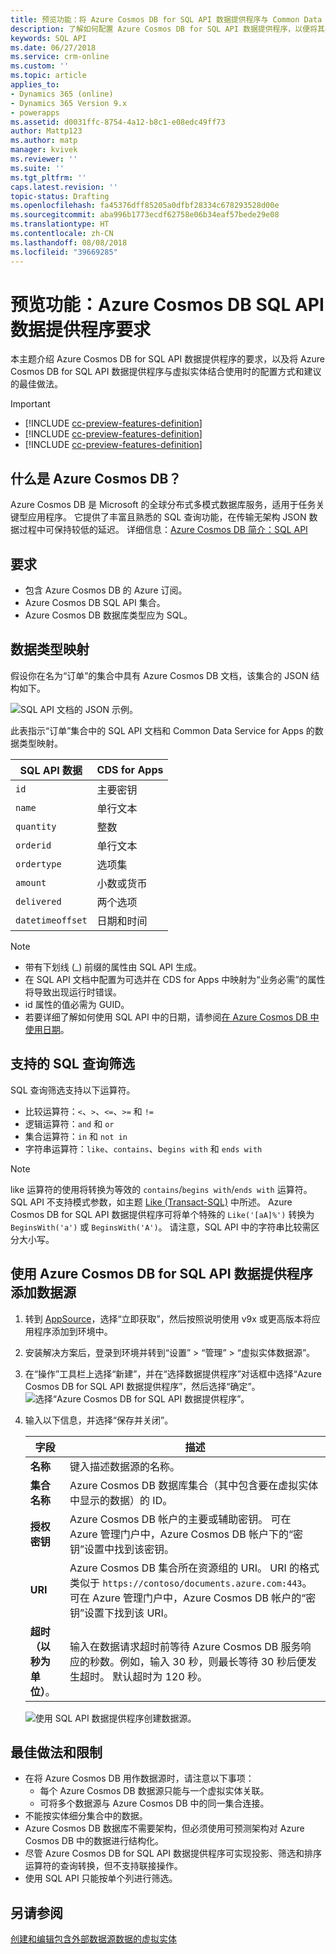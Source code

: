 ```yaml
---
title: 预览功能：将 Azure Cosmos DB for SQL API 数据提供程序与 Common Data Service for Apps 结合使用 | MicrosoftDocs
description: 了解如何配置 Azure Cosmos DB for SQL API 数据提供程序，以便将其与虚拟实体结合使用。
keywords: SQL API
ms.date: 06/27/2018
ms.service: crm-online
ms.custom: ''
ms.topic: article
applies_to:
- Dynamics 365 (online)
- Dynamics 365 Version 9.x
- powerapps
ms.assetid: d0031ffc-8754-4a12-b8c1-e08edc49ff73
author: Mattp123
ms.author: matp
manager: kvivek
ms.reviewer: ''
ms.suite: ''
ms.tgt_pltfrm: ''
caps.latest.revision: ''
topic-status: Drafting
ms.openlocfilehash: fa45376dff85205a0dfbf28334c678293528d00e
ms.sourcegitcommit: aba996b1773ecdf62758e06b34eaf57bede29e08
ms.translationtype: HT
ms.contentlocale: zh-CN
ms.lasthandoff: 08/08/2018
ms.locfileid: "39669285"
---
```

# <a name="preview-feature-azure-cosmos-db-sql-api-data-provider-requirements"></a>预览功能：Azure Cosmos DB SQL API 数据提供程序要求

本主题介绍 Azure Cosmos DB for SQL API 数据提供程序的要求，以及将 Azure Cosmos DB for SQL API 数据提供程序与虚拟实体结合使用时的配置方式和建议的最佳做法。 

> [!IMPORTANT]
> - [!INCLUDE [cc-preview-features-definition](../../includes/cc-preview-features-definition.md)]
> - [!INCLUDE [cc-preview-features-definition](../../includes/cc-preview-features-expect-changes.md)]
> - [!INCLUDE [cc-preview-features-definition](../../includes/cc-preview-features-no-ms-support.md)]


## <a name="what-is-azure-cosmos-db"></a>什么是 Azure Cosmos DB？

Azure Cosmos DB 是 Microsoft 的全球分布式多模式数据库服务，适用于任务关键型应用程序。 它提供了丰富且熟悉的 SQL 查询功能，在传输无架构 JSON 数据过程中可保持较低的延迟。 详细信息：[Azure Cosmos DB 简介：SQL API](https://docs.microsoft.com/azure/cosmos-db/sql-api-introduction)

## <a name="requirements"></a>要求

- 包含 Azure Cosmos DB 的 Azure 订阅。
- Azure Cosmos DB SQL API 集合。
- Azure Cosmos DB 数据库类型应为 SQL。 

## <a name="data-type-mapping"></a>数据类型映射

假设你在名为“订单”的集合中具有 Azure Cosmos DB 文档，该集合的 JSON 结构如下。

![SQL API 文档的 JSON 示例。](media/documentdbexample.png)

此表指示“订单”集合中的 SQL API 文档和 Common Data Service for Apps 的数据类型映射。

|SQL API 数据|CDS for Apps|
|--|--|
|`id`|主要密钥|
|`name`|单行文本|
|`quantity`|整数|
|`orderid`|单行文本|
|`ordertype`|选项集|
|`amount`|小数或货币|
|`delivered`|两个选项|
|`datetimeoffset`|日期和时间|

> [!NOTE]
> - 带有下划线 (_) 前缀的属性由 SQL API 生成。
> - 在 SQL API 文档中配置为可选并在 CDS for Apps 中映射为“业务必需”的属性将导致出现运行时错误。
> - id 属性的值必需为 GUID。
> - 若要详细了解如何使用 SQL API 中的日期，请参阅[在 Azure Cosmos DB 中使用日期](https://azure.microsoft.com/blog/working-with-dates-in-azure-documentdb-4/)。

## <a name="supported-sql-query-filtering"></a>支持的 SQL 查询筛选

SQL 查询筛选支持以下运算符。 

- 比较运算符：`<`、`>`、`<=`、`>=` 和 `!=`
- 逻辑运算符：`and` 和 `or` 
- 集合运算符：`in` 和 `not in`
- 字符串运算符：`like`、`contains`、b`egins with` 和 `ends with`

> [!NOTE]
> like 运算符的使用将转换为等效的 `contains`/`begins with`/`ends with` 运算符。 SQL API 不支持模式参数，如主题 [Like (Transact-SQL)](/sql/t-sql/language-elements/like-transact-sql) 中所述。 Azure Cosmos DB for SQL API 数据提供程序可将单个特殊的 `Like('[aA]%')` 转换为 `BeginsWith('a')` 或 `BeginsWith('A')`。 请注意，SQL API 中的字符串比较需区分大小写。

## <a name="add-a-data-source-using-the-azure-cosmos-db-for-sql-api-data-provider"></a>使用 Azure Cosmos DB for SQL API 数据提供程序添加数据源

1. 转到 [AppSource](https://appsource.microsoft.com/product/dynamics-365/mscrm.documentdb_data_provider?tab=Overview)，选择“立即获取”，然后按照说明使用 v9x 或更高版本将应用程序添加到环境中。
2. 安装解决方案后，登录到环境并转到“设置” > “管理” > “虚拟实体数据源”。
3. 在“操作”工具栏上选择“新建”，并在“选择数据提供程序”对话框中选择“Azure Cosmos DB for SQL API 数据提供程序”，然后选择“确定”。
![选择“Azure Cosmos DB for SQL API 数据提供程序”。](media/createdatasource.png)
1. 输入以下信息，并选择“保存并关闭”。

    |字段|描述|
    |--|--|
    |**名称**|键入描述数据源的名称。|
    |**集合名称**|Azure Cosmos DB 数据库集合（其中包含要在虚拟实体中显示的数据）的 ID。  |
    |**授权密钥**|Azure Cosmos DB 帐户的主要或辅助密钥。 可在 Azure 管理门户中，Azure Cosmos DB 帐户下的“密钥”设置中找到该密钥。|
    |**URI**|Azure Cosmos DB 集合所在资源组的 URI。 URI 的格式类似于 `https://contoso/documents.azure.com:443`。 可在 Azure 管理门户中，Azure Cosmos DB 帐户的“密钥”设置下找到该 URI。 |
    |**超时（以秒为单位）**。|输入在数据请求超时前等待 Azure Cosmos DB 服务响应的秒数。例如，输入 30 秒，则最长等待 30 秒后便发生超时。 默认超时为 120 秒。|

    ![使用 SQL API 数据提供程序创建数据源。](media/cosmosdb-datasource.png)

## <a name="best-practices-and-limitations"></a>最佳做法和限制

- 在将 Azure Cosmos DB 用作数据源时，请注意以下事项：
   - 每个 Azure Cosmos DB 数据源只能与一个虚拟实体关联。
   - 可将多个数据源与 Azure Cosmos DB 中的同一集合连接。
- 不能按实体细分集合中的数据。
- Azure Cosmos DB 数据库不需要架构，但必须使用可预测架构对 Azure Cosmos DB 中的数据进行结构化。 
- 尽管 Azure Cosmos DB for SQL API 数据提供程序可实现投影、筛选和排序运算符的查询转换，但不支持联接操作。
- 使用 SQL API 只能按单个列进行筛选。

## <a name="see-also"></a>另请参阅

[创建和编辑包含外部数据源数据的虚拟实体](create-edit-virtual-entities.md)
